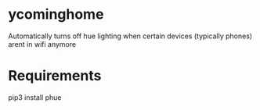 # ycominghome
Automatically turns off hue lighting when certain devices (typically phones) arent in wifi anymore

# Requirements
pip3 install phue
